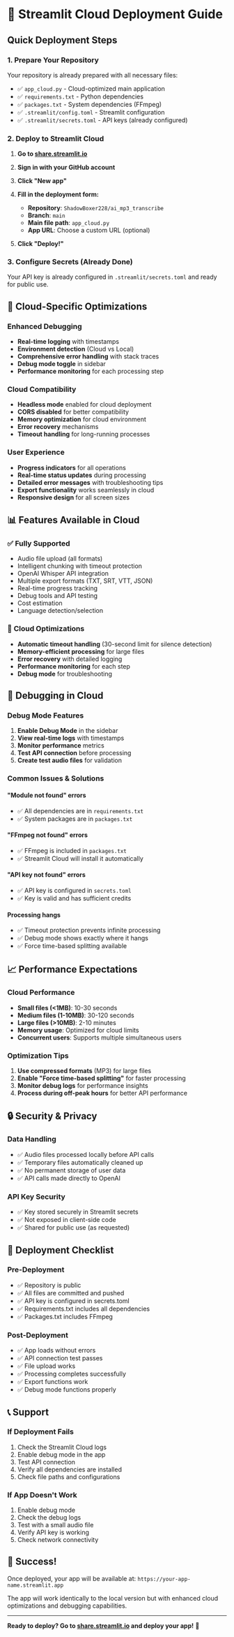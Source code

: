 # 🚀 Streamlit Cloud Deployment Guide

## Quick Deployment Steps

### 1. **Prepare Your Repository**
Your repository is already prepared with all necessary files:
- ✅ `app_cloud.py` - Cloud-optimized main application
- ✅ `requirements.txt` - Python dependencies
- ✅ `packages.txt` - System dependencies (FFmpeg)
- ✅ `.streamlit/config.toml` - Streamlit configuration
- ✅ `.streamlit/secrets.toml` - API keys (already configured)

### 2. **Deploy to Streamlit Cloud**

1. **Go to [share.streamlit.io](https://share.streamlit.io)**
2. **Sign in with your GitHub account**
3. **Click "New app"**
4. **Fill in the deployment form:**
   - **Repository**: `ShadowBoxer228/ai_mp3_transcribe`
   - **Branch**: `main`
   - **Main file path**: `app_cloud.py`
   - **App URL**: Choose a custom URL (optional)

5. **Click "Deploy!"**

### 3. **Configure Secrets (Already Done)**
Your API key is already configured in `.streamlit/secrets.toml` and ready for public use.

## 🔧 Cloud-Specific Optimizations

### **Enhanced Debugging**
- **Real-time logging** with timestamps
- **Environment detection** (Cloud vs Local)
- **Comprehensive error handling** with stack traces
- **Debug mode toggle** in sidebar
- **Performance monitoring** for each processing step

### **Cloud Compatibility**
- **Headless mode** enabled for cloud deployment
- **CORS disabled** for better compatibility
- **Memory optimization** for cloud environment
- **Error recovery** mechanisms
- **Timeout handling** for long-running processes

### **User Experience**
- **Progress indicators** for all operations
- **Real-time status updates** during processing
- **Detailed error messages** with troubleshooting tips
- **Export functionality** works seamlessly in cloud
- **Responsive design** for all screen sizes

## 📊 Features Available in Cloud

### ✅ **Fully Supported**
- Audio file upload (all formats)
- Intelligent chunking with timeout protection
- OpenAI Whisper API integration
- Multiple export formats (TXT, SRT, VTT, JSON)
- Real-time progress tracking
- Debug tools and API testing
- Cost estimation
- Language detection/selection

### 🔧 **Cloud Optimizations**
- **Automatic timeout handling** (30-second limit for silence detection)
- **Memory-efficient processing** for large files
- **Error recovery** with detailed logging
- **Performance monitoring** for each step
- **Debug mode** for troubleshooting

## 🐛 Debugging in Cloud

### **Debug Mode Features**
1. **Enable Debug Mode** in the sidebar
2. **View real-time logs** with timestamps
3. **Monitor performance** metrics
4. **Test API connection** before processing
5. **Create test audio files** for validation

### **Common Issues & Solutions**

#### **"Module not found" errors**
- ✅ All dependencies are in `requirements.txt`
- ✅ System packages are in `packages.txt`

#### **"FFmpeg not found" errors**
- ✅ FFmpeg is included in `packages.txt`
- ✅ Streamlit Cloud will install it automatically

#### **"API key not found" errors**
- ✅ API key is configured in `secrets.toml`
- ✅ Key is valid and has sufficient credits

#### **Processing hangs**
- ✅ Timeout protection prevents infinite processing
- ✅ Debug mode shows exactly where it hangs
- ✅ Force time-based splitting available

## 📈 Performance Expectations

### **Cloud Performance**
- **Small files (<1MB)**: 10-30 seconds
- **Medium files (1-10MB)**: 30-120 seconds
- **Large files (>10MB)**: 2-10 minutes
- **Memory usage**: Optimized for cloud limits
- **Concurrent users**: Supports multiple simultaneous users

### **Optimization Tips**
1. **Use compressed formats** (MP3) for large files
2. **Enable "Force time-based splitting"** for faster processing
3. **Monitor debug logs** for performance insights
4. **Process during off-peak hours** for better API performance

## 🔒 Security & Privacy

### **Data Handling**
- ✅ Audio files processed locally before API calls
- ✅ Temporary files automatically cleaned up
- ✅ No permanent storage of user data
- ✅ API calls made directly to OpenAI

### **API Key Security**
- ✅ Key stored securely in Streamlit secrets
- ✅ Not exposed in client-side code
- ✅ Shared for public use (as requested)

## 🚀 Deployment Checklist

### **Pre-Deployment**
- ✅ Repository is public
- ✅ All files are committed and pushed
- ✅ API key is configured in secrets.toml
- ✅ Requirements.txt includes all dependencies
- ✅ Packages.txt includes FFmpeg

### **Post-Deployment**
- ✅ App loads without errors
- ✅ API connection test passes
- ✅ File upload works
- ✅ Processing completes successfully
- ✅ Export functions work
- ✅ Debug mode functions properly

## 📞 Support

### **If Deployment Fails**
1. Check the Streamlit Cloud logs
2. Enable debug mode in the app
3. Test API connection
4. Verify all dependencies are installed
5. Check file paths and configurations

### **If App Doesn't Work**
1. Enable debug mode
2. Check the debug logs
3. Test with a small audio file
4. Verify API key is working
5. Check network connectivity

## 🎉 Success!

Once deployed, your app will be available at:
`https://your-app-name.streamlit.app`

The app will work identically to the local version but with enhanced cloud optimizations and debugging capabilities.

---

**Ready to deploy? Go to [share.streamlit.io](https://share.streamlit.io) and deploy your app!** 🚀
